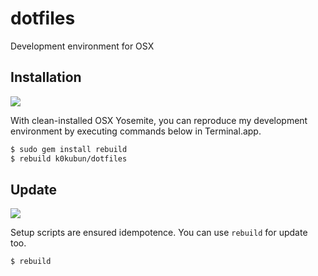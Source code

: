 # dotfiles

Development environment for OSX

## Installation

![](http://pic.k0kubun.com/174syGrQYpdTo0N.gif)

With clean-installed OSX Yosemite, you can reproduce my development environment
by executing commands below in Terminal.app.

```bash
$ sudo gem install rebuild
$ rebuild k0kubun/dotfiles
```

## Update

![](http://pic.k0kubun.com/1B8yBClo0bg4W7Q.gif)

Setup scripts are ensured idempotence. You can use `rebuild` for update too.

```
$ rebuild
```
